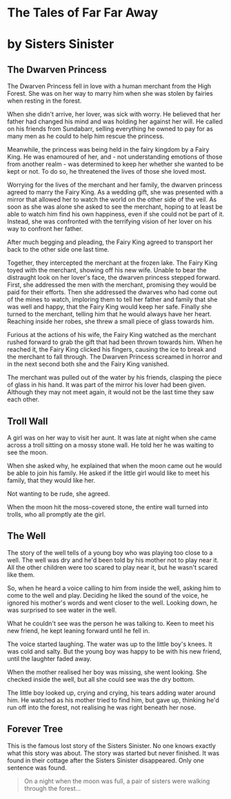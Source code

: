 # The Tales of Far Far Away 

# by Sisters Sinister

## The Dwarven Princess

The Dwarven Princess fell in love with a human merchant from the High Forest. She was on her way to marry him when she was stolen by fairies when resting in the forest. 

When she didn't arrive, her lover, was sick with worry. He believed that her father had changed his mind and was holding her against her will. He called on his friends from Sundabarr, selling everything he owned to pay for as many men as he could to help him rescue the princess. 

Meanwhile, the princess was being held in the fairy kingdom by a Fairy King. He was enamoured of her, and - not understanding emotions of those from another realm - was determined to keep her whether she wanted to be kept or not. To do so, he threatened the lives of those she loved most. 

Worrying for the lives of the merchant and her family, the dwarven princess agreed to marry the Fairy King. As a wedding gift, she was presented with a mirror that allowed her to watch the world on the other side of the veil. As soon as she was alone she asked to see the merchant, hoping to at least be able to watch him find his own happiness, even if she could not be part of it. Instead, she was confronted with the terrifying vision of her lover on his way to confront her father. 

After much begging and pleading, the Fairy King agreed to transport her back to the other side one last time. 

Together, they intercepted the merchant at the frozen lake. The Fairy King toyed with the merchant, showing off his new wife. Unable to bear the distraught look on her lover's face, the dwarven princess stepped forward. First, she addressed the men with the merchant, promising they would be paid for their efforts. Then she addressed the dwarves who had come out of the mines to watch, imploring them to tell her father and family that she was well and happy, that the Fairy King would keep her safe. Finally she turned to the merchant, telling him that he would always have her heart. Reaching inside her robes, she threw a small piece of glass towards him. 

Furious at the actions of his wife, the Fairy King watched as the merchant rushed forward to grab the gift that had been thrown towards him. When he reached it, the Fairy King clicked his fingers, causing the ice to break and the merchant to fall through. The Dwarven Princess screamed in horror and in the next second both she and the Fairy King vanished. 

The merchant was pulled out of the water by his friends, clasping the piece of glass in his hand. It was part of the mirror his lover had been given. Although they may not meet again, it would not be the last time they saw each other. 


## Troll Wall

A girl was on her way to visit her aunt. It was late at night when she came across a troll sitting on a mossy stone wall. He told her he was waiting to see the moon. 

When she asked why, he explained that when the moon came out he would be able to join his family. He asked if the little girl would like to meet his family, that they would like her. 

Not wanting to be rude, she agreed. 

When the moon hit the moss-covered stone, the entire wall turned into trolls, who all promptly ate the girl. 


## The Well

The story of the well tells of a young boy who was playing too close to a well. The well was dry and he'd been told by his mother not to play near it. All the other children were too scared to play near it, but he wasn't scared like them. 

So, when he heard a voice calling to him from inside the well, asking him to come to the well and play. Deciding he liked the sound of the voice, he ignored his mother's words and went closer to the well. Looking down, he was surprised to see water in the well. 

What he couldn't see was the person he was talking to. Keen to meet his new friend, he kept leaning forward until he fell in. 

The voice started laughing. The water was up to the little boy's knees. It was cold and salty. But the young boy was happy to be with his new friend, until the laughter faded away. 

When the mother realised her boy was missing, she went looking. She checked inside the well, but all she could see was the dry bottom. 

The little boy looked up, crying and crying, his tears adding water around him. He watched as his mother tried to find him, but gave up, thinking he'd run off into the forest, not realising he was right beneath her nose. 


## Forever Tree

This is the famous lost story of the Sisters Sinister. No one knows exactly what this story was about. The story was started but never finished. It was found in their cottage after the Sisters Sinister disappeared. Only one sentence was found. 

> On a night when the moon was full, a pair of sisters were walking through the forest...

